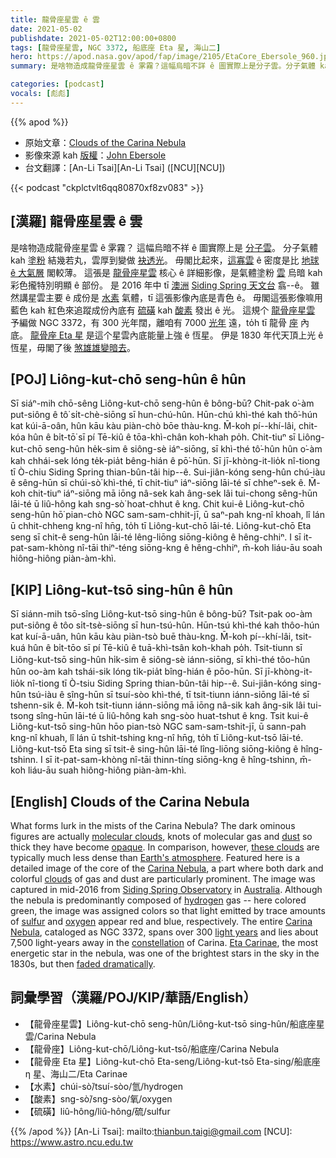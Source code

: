 ```yaml
---
title: 龍骨座星雲 ê 雲
date: 2021-05-02
publishdate: 2021-05-02T12:00:00+0800
tags: [龍骨座星雲, NGC 3372, 船底座 Eta 星, 海山二]
hero: https://apod.nasa.gov/apod/fap/image/2105/EtaCore_Ebersole_960.jpg
summary: 是啥物造成龍骨座星雲 ê 雺霧？這幅烏暗不詳 ê 圖實際上是分子雲。分子氣體 kah 塗粉 ê 結傷厚矣，才會看起來無透明。

categories: [podcast]
vocals: [彪彪]
---
```


{{% apod %}}

- 原始文章：[Clouds of the Carina Nebula](https://apod.nasa.gov/apod/ap210502.html)
- 影像來源 kah [版權][copyright]：[John Ebersole](mailto:j.s.ebersole@gmail.dot.com)
- 台文翻譯：[An-Li Tsai][An-Li Tsai] ([NCU][NCU])

{{< podcast "ckplctvlt6qq80870xf8zv083" >}}

## [漢羅] 龍骨座星雲 ê 雲

是啥物造成龍骨座星雲 ê 雺霧？
這幅烏暗不祥 ê 圖實際上是 [分子雲][molecular clouds]。
分子氣體 kah [塗粉][dust] 結幾若丸，雲厚到變做 [袂透光][opaque]。
毋閣比起來，[這寡雲][these clouds] ê 密度是比 [地球 ê 大氣層][Earth's atmosphere] 閣較薄。
這張是 [龍骨座星雲][Carina Nebula] 核心 ê 詳細影像，是氣體塗粉 [雲][clouds] 烏暗 kah 彩色攏特別明顯 ê 部份。
是 2016 年中 tī [澳洲][Australia] [Siding Spring 天文台][Siding Spring Observatory] 翕--ê。
雖然講星雲主要 ê 成份是 [水素][hydrogen] 氣體，tī 這張影像內底是青色 ê。
毋閣這張影像嘛用藍色 kah 紅色來追蹤成份內底有 [硫磺][sulfur] kah [酸素][oxygen] 發出 ê 光。
這規个 [龍骨座星雲][Carina Nebula] 予編做 NGC 3372，有 300 光年闊，離咱有 7000 [光年][light years] 遠，to̍h tī 龍骨 [座][constellation] 內底。
[龍骨座 Eta 星][Eta Carinae] 是這个星雲內底能量上強 ê 恆星。
伊是 1830 年代天頂上光 ê 恆星，毋閣了後 [煞雄雄變暗去][faded dramatically]。

## [POJ] Liông-kut-chō seng-hûn ê hûn
Sī siáⁿ-mih chō-sêng Liông-kut-chō seng-hûn ê bông-bū?
Chit-pak o͘-àm put-siông ê tô͘ si̍t-chè-siōng sī hun-chú-hûn.
Hūn-chú khì-thé kah thô͘-hún kat kúi-ā-oân, hûn kāu kàu piàn-chò bōe thàu-kng.
M̄-koh pí--khí-lâi, chit-kóa hûn ê bi̍t-tō͘ sī pí Tē-kiû ê tōa-khì-chân koh-khah po̍h.
Chit-tiuⁿ sī Liông-kut-chō seng-hûn he̍k-sim ê siông-sè iáⁿ-siōng, sī khì-thé tô͘-hûn hûn o͘-àm kah chhái-sek lóng te̍k-pia̍t bêng-hián ê pō͘-hūn.
Sī jī-khòng-it-lio̍k nî-tiong tī Ò-chiu Siding Spring thian-bûn-tâi hip--ê.
Sui-jiân-kóng seng-hûn chú-iàu ê sêng-hūn sī chúi-sò͘ khì-thé, tī chit-tiuⁿ iáⁿ-siōng lāi-té sī chheⁿ-sek ê.
M̄-koh chit-tiuⁿ iáⁿ-siōng mā iōng nâ-sek kah âng-sek lâi tui-chong sêng-hūn lāi-té ū liû-hông kah sng-sò͘ hoat-chhut ê kng.
Chit kui-ê Liông-kut-chō seng-hûn hō͘ pian-chò NGC sam-sam-chhit-jī, ū saⁿ-pah kng-nî khoah, lî lán ū chhit-chheng kng-nî hn̄g, to̍h tī Liông-kut-chō lāi-té.
Liông-kut-chō Eta seng sī chit-ê seng-hûn lāi-té lêng-liōng siōng-kiông ê hêng-chhiⁿ.
I sī it-pat-sam-khòng nî-tāi thiⁿ-téng siōng-kng ê hêng-chhiⁿ, m̄-koh liáu-āu soah hiông-hiông piàn-àm-khì.

## [KIP] Liông-kut-tsō sing-hûn ê hûn
Sī siánn-mih tsō-sîng Liông-kut-tsō sing-hûn ê bông-bū?
Tsit-pak oo-àm put-siông ê tôo si̍t-tsè-siōng sī hun-tsú-hûn.
Hūn-tsú khì-thé kah thôo-hún kat kuí-ā-uân, hûn kāu kàu piàn-tsò buē thàu-kng.
M̄-koh pí--khí-lâi, tsit-kuá hûn ê bi̍t-tōo sī pí Tē-kiû ê tuā-khì-tsân koh-khah po̍h.
Tsit-tiunn sī Liông-kut-tsō sing-hûn hi̍k-sim ê siông-sè iánn-siōng, sī khì-thé tôo-hûn hûn oo-àm kah tshái-sik lóng ti̍k-pia̍t bîng-hián ê pōo-hūn.
Sī jī-khòng-it-lio̍k nî-tiong tī Ò-tsiu Siding Spring thian-bûn-tâi hip--ê.
Sui-jiân-kóng sing-hûn tsú-iàu ê sîng-hūn sī tsuí-sòo khì-thé, tī tsit-tiunn iánn-siōng lāi-té sī tshenn-sik ê.
M̄-koh tsit-tiunn iánn-siōng mā iōng nâ-sik kah âng-sik lâi tui-tsong sîng-hūn lāi-té ū liû-hông kah sng-sòo huat-tshut ê kng.
Tsit kui-ê Liông-kut-tsō sing-hûn hōo pian-tsò NGC sam-sam-tshit-jī, ū sann-pah kng-nî khuah, lî lán ū tshit-tshing kng-nî hn̄g, to̍h tī Liông-kut-tsō lāi-té.
Liông-kut-tsō Eta sing sī tsit-ê sing-hûn lāi-té lîng-liōng siōng-kiông ê hîng-tshinn.
I sī it-pat-sam-khòng nî-tāi thinn-tíng siōng-kng ê hîng-tshinn, m̄-koh liáu-āu suah hiông-hiông piàn-àm-khì.

## [English] Clouds of the Carina Nebula
What forms lurk in the mists of the Carina Nebula? The dark ominous figures are actually [molecular clouds][molecular clouds], knots of molecular gas and [dust][dust] so thick they have become [opaque][opaque]. In comparison, however, [these clouds][these clouds] are typically much less dense than [Earth's atmosphere][Earth's atmosphere]. Featured here is a detailed image of the core of the [Carina Nebula][Carina Nebula], a part where both dark and colorful [clouds][clouds] of gas and dust are particularly prominent. The image was captured in mid-2016 from [Siding Spring Observatory][Siding Spring Observatory] in [Australia][Australia]. Although the nebula is predominantly composed of [hydrogen][hydrogen] gas -- here colored green, the image was assigned colors so that light emitted by trace amounts of [sulfur][sulfur] and [oxygen][oxygen] appear red and blue, respectively. The entire [Carina Nebula][Carina Nebula], cataloged as NGC 3372, spans over 300 [light years][light years] and lies about 7,500 light-years away in the [constellation][constellation] of Carina. [Eta Carinae][Eta Carinae], the most energetic star in the nebula, was one of the brightest stars in the sky in the 1830s, but then [faded dramatically][faded dramatically].

## 詞彙學習（漢羅/POJ/KIP/華語/English）

- 【龍骨座星雲】Liông-kut-chō seng-hûn/Liông-kut-tsō sing-hûn/船底座星雲/Carina Nebula
- 【龍骨座】Liông-kut-chō/Liông-kut-tsō/船底座/Carina Nebula
- 【龍骨座 Eta 星】Liông-kut-chō Eta-seng/Liông-kut-tsō Eta-sing/船底座 η 星、海山二/Eta Carinae
- 【水素】chúi-sò͘/tsuí-sòo/氫/hydrogen
- 【酸素】sng-sò͘/sng-sòo/氧/oxygen
- 【硫磺】liû-hông/liû-hông/硫/sulfur


{{% /apod %}}
[An-Li Tsai]: mailto:thianbun.taigi@gmail.com
[NCU]: https://www.astro.ncu.edu.tw

[copyright]: https://apod.nasa.gov/apod/fap/lib/about_apod.html#srapply

[molecular clouds]:https://en.wikipedia.org/wiki/Molecular_clouds
[dust]:https://apod.nasa.gov/apod/ap030706.html
[opaque]:https://apod.nasa.gov/apod/ap201122.html
[these clouds]:https://www.youtube.com/watch?v=YDNiYGuzZPM
[Earth's atmosphere]:https://www.nasa.gov/mission_pages/sunearth/science/atmosphere-layers2.html
[Carina Nebula]:https://apod.nasa.gov/apod/ap190623.html
[clouds]:https://apod.nasa.gov/apod/ap050110.html
[Siding Spring Observatory]:https://rsaa.anu.edu.au/observatories/siding-spring-observatory
[Australia]:https://en.wikipedia.org/wiki/Australia
[hydrogen]:https://periodic.lanl.gov/1.shtml
[sulfur]:https://periodic.lanl.gov/16.shtml
[oxygen]:https://www.youtube.com/watch?v=2eGES-MrIFo
[Carina Nebula]:https://en.wikipedia.org/wiki/Carina_Nebula
[light years]:https://chandra.harvard.edu/photo/cosmic_distance.html
[constellation]:http://www.ianridpath.com/startales/startales3.htm
[Eta Carinae]:https://en.wikipedia.org/wiki/Eta_Carinae
[faded dramatically]:https://www.aavso.org/vsots_etacar
